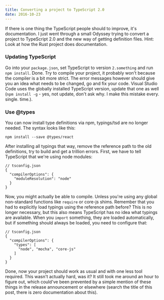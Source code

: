 ```yaml
---
title: Converting a project to TypeScript 2.0
date: 2016-10-23
---
```


If there is one thing the TypeScript people should to improve, it's documentation.
I just went through a small Odyssey trying to convert a project to TypeScript
2.0 and the new way of getting definition files. Hint: Look at how the Rust
project does documentation.

### Updating TypeScript

Go into your `package.json`, set TypeScript to version `2.something` and run
`npm install`. Done. Try to compile your project, it probably won't because the
compiler is a bit more strict. The error messages however should give you an
idea what needs to be changed, go and fix your code. Visual Studio Code uses
the globally installed TypeScript version, update that one as well
(`npm install -g` - yes, not update, don't ask why. I make this mistake every.
single. time.).

### Use @types

You can now install type definitions via npm, typings/tsd
are no longer needed. The syntax looks like this:

    npm install --save @types/react

After installing all typings that way, remove the reference path to the old
definitions, try to build and get a trillion errors. First, we have to tell
TypeScript that we're using node modules:

    // tsconfig.json
    {
      "compilerOptions": {
        "moduleResolution": "node"
      }
    }

Now, you might actually be able to compile. Unless you're using any global
non-standard functions like `require` or core-js shims. Remember that you
had to explicitly load typings using the reference path before? This is no
longer necessary, but this also means TypeScript has no idea what typings are
available. When you `import` something, they are loaded automatically, but if
something should always be loaded, you need to configure that:

    // tsconfig.json
    {
      "compilerOptions": {
        "types": [
          "node", "mocha", "core-js"
        ]
      }
    }

Done, now your project should work as usual and with one less tool required.
This wasn't actually hard, was it? It still took me around an hour to figure
out, which could've been prevented by a simple mention of these things in the
release announcement or elsewhere (search the title of this post, there is
zero documentation about this).